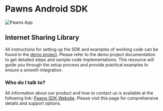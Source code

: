 # Pawns Android SDK #

![Pawns App](https://pawns.app/app/uploads/2022/12/pawns-app-dark.svg)


## Internet Sharing Library ##

All instructions for setting up the SDK and examples of working code can be found in the [demo project](https://github.com/pawns-app/android-pawns-sdk-demo). Please refer to the demo project documentation to get detailed steps and sample code implementations. This resource will guide you through the setup process and provide practical examples to ensure a smooth integration.

### Who do I talk to? ###

All information about our product and how to contact us is available at the following link: [Pawns SDK Website](https://pawns.app/sdk/). Please visit this page for comprehensive details and support options.